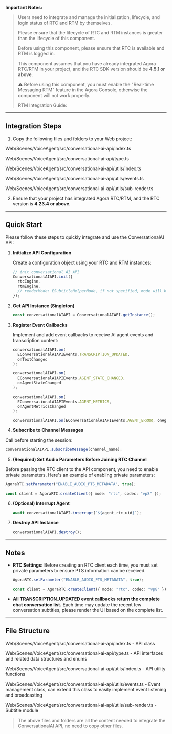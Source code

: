 **Important Notes:**

> Users need to integrate and manage the initialization, lifecycle, and login status of RTC and RTM by themselves.
>
> Please ensure that the lifecycle of RTC and RTM instances is greater than the lifecycle of this component.
>
> Before using this component, please ensure that RTC is available and RTM is logged in.
>
> This component assumes that you have already integrated Agora RTC/RTM in your project, and the RTC SDK version should be **4.5.1 or above**.
>
> ⚠️ Before using this component, you must enable the "Real-time Messaging RTM" feature in the Agora Console, otherwise the component will not work properly.
>
> RTM Integration Guide: <TODO>

---

## Integration Steps

1. Copy the following files and folders to your Web project:

Web/Scenes/VoiceAgent/src/conversational-ai-api/index.ts

Web/Scenes/VoiceAgent/src/conversational-ai-api/type.ts

Web/Scenes/VoiceAgent/src/conversational-ai-api/utils/index.ts

Web/Scenes/VoiceAgent/src/conversational-ai-api/utils/events.ts

Web/Scenes/VoiceAgent/src/conversational-ai-api/utils/sub-render.ts

2. Ensure that your project has integrated Agora RTC/RTM, and the RTC version is **4.23.4 or above**.

---

## Quick Start

Please follow these steps to quickly integrate and use the ConversationalAI API:

1. **Initialize API Configuration**

   Create a configuration object using your RTC and RTM instances:

   ```typescript
   // init conversational AI API
   ConversationalAIAPI.init({
     rtcEngine,
     rtmEngine,
     // renderMode: ESubtitleHelperMode, if not specified, mode will be automatically determined based on messages, or manually specify mode
   });
   ```

2. **Get API Instance (Singleton)**

   ```typescript
   const conversationalAIAPI = ConversationalAIAPI.getInstance();
   ```

3. **Register Event Callbacks**

   Implement and add event callbacks to receive AI agent events and transcription content:

   ```typescript
   conversationalAIAPI.on(
     EConversationalAIAPIEvents.TRANSCRIPTION_UPDATED,
     onTextChanged
   );

   conversationalAIAPI.on(
     EConversationalAIAPIEvents.AGENT_STATE_CHANGED,
     onAgentStateChanged
   );

   conversationalAIAPI.on(
     EConversationalAIAPIEvents.AGENT_METRICS,
     onAgentMetricsChanged
   );

   conversationalAIAPI.on(EConversationalAIAPIEvents.AGENT_ERROR, onAgentError);
   ```

4. **Subscribe to Channel Messages**

Call before starting the session:

```typescript
conversationalAIAPI.subscribeMessage(channel_name);
```

5. **(Required) Set Audio Parameters Before Joining RTC Channel**

Before passing the RTC client to the API component, you need to enable private parameters. Here's an example of enabling private parameters:

```typescript
AgoraRTC.setParameter("ENABLE_AUDIO_PTS_METADATA", true);

const client = AgoraRTC.createClient({ mode: "rtc", codec: "vp8" });
```

6. **(Optional) Interrupt Agent**

   ```typescript
   await conversationalAIAPI.interrupt(`${agent_rtc_uid}`);
   ```

7. **Destroy API Instance**

   ```typescript
   conversationalAIAPI.destroy();
   ```

---

## Notes

- **RTC Settings:**
  Before creating an RTC client each time, you must set private parameters to ensure PTS information can be received.

  ```typescript
  AgoraRTC.setParameter("ENABLE_AUDIO_PTS_METADATA", true);

  const client = AgoraRTC.createClient({ mode: "rtc", codec: "vp8" });
  ```

- **All TRANSCRIPTION_UPDATED event callbacks return the complete chat conversation list.**
  Each time may update the recent few conversation subtitles, please render the UI based on the complete list.

---

## File Structure

Web/Scenes/VoiceAgent/src/conversational-ai-api/index.ts - API class

Web/Scenes/VoiceAgent/src/conversational-ai-api/type.ts - API interfaces and related data structures and enums

Web/Scenes/VoiceAgent/src/conversational-ai-api/utils/index.ts - API utility functions

Web/Scenes/VoiceAgent/src/conversational-ai-api/utils/events.ts - Event management class, can extend this class to easily implement event listening and broadcasting

Web/Scenes/VoiceAgent/src/conversational-ai-api/utils/sub-render.ts - Subtitle module

> The above files and folders are all the content needed to integrate the ConversationalAI API, no need to copy other files.